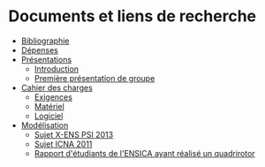 Documents et liens de recherche
===============================

* [Bibliographie](bibliography.md)
* [Dépenses](spending.csv)
* [Présentations](presentation)
  * [Introduction](presentation/intro.pdf)
  * [Première présentation de groupe](presentation/group)
* [Cahier des charges](specs)
  * [Exigences](specs/requirements.md)
  * [Matériel](specs/hardware.md)
  * [Logiciel](specs/software.md)
* [Modélisation](model)
  * [Sujet X-ENS PSI 2013](model/xens-2013-psi.pdf)
  * [Sujet ICNA 2011](model/icna-2011.pdf)
  * [Rapport d'étudiants de l'ENSICA ayant réalisé un quadrirotor](model/Rapport_PIP_Quadrirotor.pdf)
